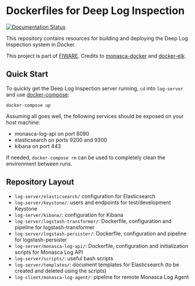 Dockerfiles for Deep Log Inspection
===================================
[![Documentation Status](https://readthedocs.org/projects/deep-log-inspection/badge/?version=latest)](http://deep-log-inspection.readthedocs.io/en/latest/?badge=latest)

This repository contains resources for building and deploying the Deep Log Inspection system in Docker.

This project is part of [FIWARE][1]. Credits to [monasca-docker][2] and [docker-elk][3].

Quick Start
-----------

To quickly get the Deep Log Inspection server running, `cd` into `log-server` and use [docker-compose][4]:

    docker-compose up

Assuming all goes well, the following services should be exposed on your host
machine:

 * monasca-log-api on port 8090
 * elasticsearch on ports 9200 and 9300
 * kibana on port 443

If needed, `docker-compose rm` can be used to completely clean the environment between runs.

Repository Layout
-----------------

 * `log-server/elasticsearch/` configuration for Elasticsearch
 * `log-server/keystone/`: users and endpoints for test/development Keystone
 * `log-server/kibana/`: configuration for Kibana
 * `log-server/logstash-transformer/`: Dockerfile, configuration and pipeline for logstash-transformer
 * `log-server/logstash-persister/`: Dockerfile, configuration and pipeline for logstash-persister
 * `log-server/monasca-log-api/`: Dockerfile, configuration and initialization scripts for Monasca Log API
 * `log-server/scripts/`: useful bash scripts
 * `log-server/templates/`: document templates for Elasticsearch (to be created and deleted using the scripts)
 * `log-client/monasca-log-agent/`: pipeline for remote Monasca Log Agent

[1]: https://www.fiware.org/
[2]: https://github.com/monasca/monasca-docker
[3]: https://github.com/deviantony/docker-elk
[4]: https://docs.docker.com/compose/
[5]:http://deep-log-inspection.readthedocs.io/

